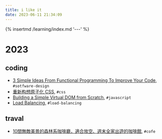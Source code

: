 ```yaml
---
title: i like it
date: 2023-06-11 21:34:09
---
```


{% insertmd /learning/index.md '---' %}

<div class='my-learning'>


# 2023

## coding

- [3 Simple Ideas From Functional Programming To Improve Your Code](https://www.youtube.com/watch?v=4B24vYj_vaI), `#sotfware-design`
- [重新构想原子化 CSS](https://antfu.me/posts/reimagine-atomic-css-zh), `#css`
- [Building a Simple Virtual DOM from Scratch](https://dev.to/ycmjason/building-a-simple-virtual-dom-from-scratch-3d05), `#javascript`
- [Load Balancing](https://samwho.dev/load-balancing/), `#load-balancing`

## traval

- [10間無敵美景的森林系咖啡廳，適合放空、週末全家出遊的咖啡館](https://coffeeshop-library.com/10-forest-coffee/), `#cofe`

</div>
